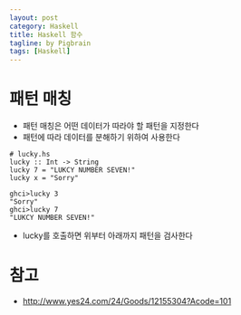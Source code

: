 ```yaml
---
layout: post
category: Haskell
title: Haskell 함수    
tagline: by Pigbrain
tags: [Haskell]
---
```


<!--more-->


# 패턴 매칭  
* 패턴 매칭은 어떤 데이터가 따라야 할 패턴을 지정한다  
* 패턴에 따라 데이터를 분해하기 위하여 사용한다  

```
# lucky.hs
lucky :: Int -> String
lucky 7 = "LUKCY NUMBER SEVEN!"
lucky x = "Sorry"

ghci>lucky 3
"Sorry"
ghci>lucky 7
"LUKCY NUMBER SEVEN!"
```
* lucky를 호출하면 위부터 아래까지 패턴을 검사한다  
    
    
# 참고 
* http://www.yes24.com/24/Goods/12155304?Acode=101  